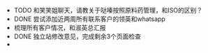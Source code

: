 - TODO 和笑笑姐聊天，请教关于哒嗪按照原料药管理，和ISO的区别？
- DONE 尝试添加近两周所有联系客户的领英和whatsapp
- 梳理所有客户情况，和淑英总汇报
- DONE 独立站修改意见，完成剩余3个页面检查
-